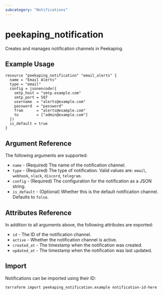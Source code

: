 ```yaml
---
subcategory: "Notifications"
---
```


# peekaping_notification

Creates and manages notification channels in Peekaping.

## Example Usage

```hcl
resource "peekaping_notification" "email_alerts" {
  name = "Email Alerts"
  type = "email"
  config = jsonencode({
    smtp_host = "smtp.example.com"
    smtp_port = 587
    username  = "alerts@example.com"
    password  = "password"
    from      = "alerts@example.com"
    to        = ["admin@example.com"]
  })
  is_default = true
}
```

## Argument Reference

The following arguments are supported:

* `name` - (Required) The name of the notification channel.
* `type` - (Required) The type of notification. Valid values are: `email`, `webhook`, `slack`, `discord`, `telegram`.
* `config` - (Required) The configuration for the notification as a JSON string.
* `is_default` - (Optional) Whether this is the default notification channel. Defaults to `false`.

## Attributes Reference

In addition to all arguments above, the following attributes are exported:

* `id` - The ID of the notification channel.
* `active` - Whether the notification channel is active.
* `created_at` - The timestamp when the notification was created.
* `updated_at` - The timestamp when the notification was last updated.

## Import

Notifications can be imported using their ID:

```bash
terraform import peekaping_notification.example notification-id-here
```
